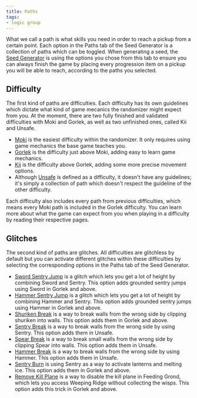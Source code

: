 ```yaml
---
title: Paths
tags:
- logic group
---
```


What we call a path is what skills you need in order to reach a pickup from a certain point. Each option in the Paths tab of the Seed Generator is a collection of paths which can be toggled. When generating a seed, the [Seed Generator](/seedgen) is using the options you chose from this tab to ensure you can always finish the game by placing every progression item on a pickup you will be able to reach, according to the paths you selected.

## Difficulty

The first kind of paths are difficulties. Each difficulty has its own guidelines which dictate what kind of game mecanics the randomizer might expect from you. At the moment, there are two fully finished and validated difficulties with Moki and Gorlek, as well as two unfinished ones, called Kii and Unsafe.

- [Moki](/seedgen/paths/moki) is the easiest difficulty within the randomizer. It only requires using game mechanics the base game teaches you.
- [Gorlek](/seedgen/paths/gorlek) is the difficulty just above Moki, adding easy to learn game mechanics.
- [Kii](/seedgen/paths/kii) is the difficulty above Gorlek, adding some more precise movement options.
- Although [Unsafe](/seedgen/paths/unsafe) is defined as a difficulty, it doesn't have any guidelines; it's simply a collection of path which doesn't respect the guideline of the other difficulty.

Each difficulty also includes every path from previous difficulties, which means every Moki path is included in the Gorlek difficulty. You can learn more about what the game can expect from you when playing in a difficulty by reading their respective pages.

## Glitches

The second kind of paths are glitches. All difficulties are glitchless by default but you can activate different glitches within these difficulties by selecting the corresponding options in the Paths tab of the Seed Generator.

- [Sword Sentry Jump](/tutorials/movement/sentry-jumps) is a glitch which lets you get a lot of height by combining Sword and Sentry. This option adds grounded sentry jumps using Sword in Gorlek and above.
- [Hammer Sentry Jump](/tutorials/movement/sentry-jumps) is a glitch which lets you get a lot of height by combining Hammer and Sentry. This option adds grounded sentry jumps using Hammer in Gorlek and above.
- [Shuriken Break](/tutorials/misc/wall-break#shuriken) is a way to break walls from the wrong side by clipping shuriken into walls. This option adds them in Gorlek and above.
- [Sentry Break](/tutorials/misc/wall-break#sentry) is a way to break walls from the wrong side by using Sentry. This option adds them in Unsafe.
- [Spear Break](/tutorials/misc/wall-break#spear) is a way to break small walls from the wrong side by clipping Spear into walls. This option adds them in Unsafe.
- [Hammer Break](/tutorials/misc/wall-break#hammer) is a way to break walls from the wrong side by using Hammer. This option adds them in Unsafe.
- [Sentry Burn](/tutorials/area-specific/sentry-as-a-fire-source) is using Sentry as a way to activate lanterns and melting ice. This option adds them in Gorlek and above.
- [Remove Kill Plane](/tutorials/sequence-breaks/feeding-ground-skip#after-cat-and-mouse) is a way to disable the kill plane in Feeding Grond, which lets you access Weeping Ridge without collecting the wisps. This option adds this trick in Gorlek and above.
